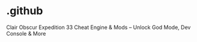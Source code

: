 # .github
Clair Obscur Expedition 33 Cheat Engine &amp; Mods – Unlock God Mode, Dev Console &amp; More
